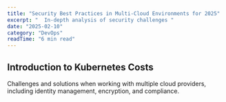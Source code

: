 ```yaml
---
title: "Security Best Practices in Multi-Cloud Environments for 2025"
excerpt: "  In-depth analysis of security challenges "
date: "2025-02-10"
category: "DevOps"
readTime: "6 min read"
---
```


## Introduction to Kubernetes Costs

Challenges and solutions when working with multiple cloud providers, including identity management, encryption, and compliance.